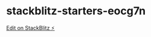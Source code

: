 # stackblitz-starters-eocg7n

[Edit on StackBlitz ⚡️](https://stackblitz.com/edit/stackblitz-starters-eocg7n)